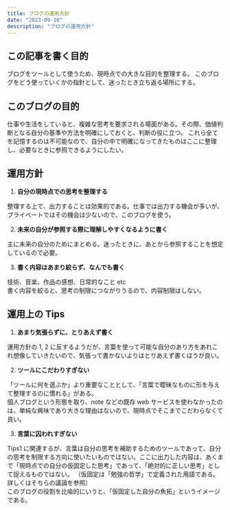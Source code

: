 ```yaml
---
title: ブログの運用方針
date: "2023-09-10"
description: "ブログの運用方針"
---
```


## この記事を書く目的

ブログをツールとして使うため、現時点での大きな目的を整理する。
このブログをどう使っていくかの指針として、迷ったとき立ち返る場所にする。

## このブログの目的

仕事や生活をしていると、複雑な思考を要求される場面がある。その際、価値判断となる自分の基準や方法を明確にしておくと、判断の役に立つ。
これら全てを記憶するのは不可能なので、自分の中で明確になってきたものはここに整理し、必要なときに参照できるようにしたい。

## 運用方針

1. **自分の現時点での思考を整理する**

整理する上で、出力することは効果的である。仕事では出力する機会が多いが、プライベートではその機会は少ないので、このブログを使う。

2. **未来の自分が参照する際に理解しやすくなるように書く**

主に未来の自分のためにまとめる。迷ったときに、あとから参照することを想定しているので必要。

3. **書く内容はあまり絞らず、なんでも書く**

技術、音楽、作品の感想、日常的なこと etc  
書く内容を絞ると、思考の制限につながりうるので、内容制限はしない。

## 運用上の Tips

1. **あまり気張らずに、とりあえず書く**

運用方針の 1, 2 に反するようだが、言葉を使って可能な自分のあり方をあれこれ想像していきたいので、気張って書かないよりはとりあえず書くほうが良い。

2. **ツールにこだわりすぎない**

「ツールに何を選ぶか」より重要なこととして、「言葉で曖昧なものに形を与えて整理するのに慣れる」がある。  
個人ブログという形態を取り、note などの既存 web サービスを使わなかったのは、単純な興味であり大きな理由はないので、現時点でそこまでこだわらなくて良い。

3. **言葉に囚われすぎない**

Tips1 に関連するが、言葉は自分の思考を補助するためのツールであって、自分の思考を制限する方向に使いたいものではない。ここに出力した内容は、あくまで「現時点での自分の仮固定した思考」であって、「絶対的に正しい思考」として捉えるものではない。
（仮固定は「勉強の哲学」で定義された用語である。詳しくはそちらの議論を参照）  
このブログの役割を比喩的にいうと、「仮固定した自分の魚拓」というイメージである。
